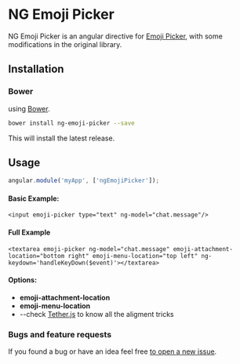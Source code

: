 NG Emoji Picker
======================

NG Emoji Picker is an angular directive for [Emoji Picker](https://github.com/OneSignal/emoji-picker), with some modifications in the original library.

Installation
------------

### Bower
using [Bower](http://bower.io/).

```bash
bower install ng-emoji-picker --save
```

This will install the latest release.


Usage
-----
```javascript
angular.module('myApp', ['ngEmojiPicker']);
```
#### Basic Example:
```
<input emoji-picker type="text" ng-model="chat.message"/>
```

#### Full Example
```
<textarea emoji-picker ng-model="chat.message" emoji-attachment-location="bottom right" emoji-menu-location="top left" ng-keydown='handleKeyDown($event)'></textarea>
```

#### Options:
* **emoji-attachment-location**
* **emoji-menu-location**
* --check [Tether.js](http://tether.io/) to know all the aligment tricks


### Bugs and feature requests
If you found a bug or have an idea feel free [to open a new issue](https://github.com/kimooz/ng-emoji-picker/issues/new).

```